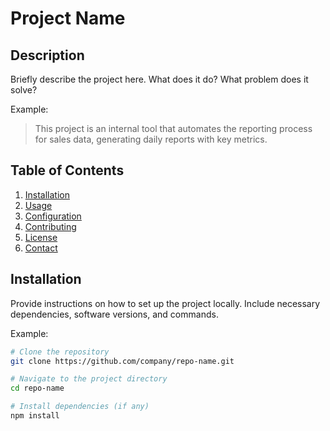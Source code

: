 # Project Name

## Description
Briefly describe the project here. What does it do? What problem does it solve?

Example:
> This project is an internal tool that automates the reporting process for sales data, generating daily reports with key metrics.

## Table of Contents
1. [Installation](#installation)
2. [Usage](#usage)
3. [Configuration](#configuration)
4. [Contributing](#contributing)
5. [License](#license)
6. [Contact](#contact)

## Installation
Provide instructions on how to set up the project locally. Include necessary dependencies, software versions, and commands.

Example:
```bash
# Clone the repository
git clone https://github.com/company/repo-name.git

# Navigate to the project directory
cd repo-name

# Install dependencies (if any)
npm install
